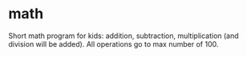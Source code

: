 # math
Short math program for kids: addition, subtraction, multiplication (and division will be added).
All operations go to max number of 100.
